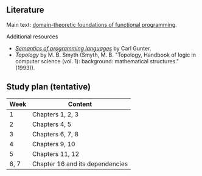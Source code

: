 ## Literature

Main text: [domain-theoretic foundations of functional programming](https://pdfs.semanticscholar.org/82fd/128721017912939cc859623e550d87561f0a.pdf).

Additional resources
- [*Semantics of programming languages*](https://mitpress.mit.edu/books/semantics-programming-languages) by Carl Gunter.
- *Topology* by M. B. Smyth (Smyth, M. B. "Topology, Handbook of logic in
  computer science (vol. 1): background: mathematical structures." (1993)).

## Study plan (tentative)

| Week       | Content                         |
|------------|---------------------------------|
| 1          | Chapters 1, 2, 3                |
| 2          | Chapters 4, 5                   |
| 3          | Chapters 6, 7, 8                |
| 4          | Chapters 9, 10                  |
| 5          | Chapters 11, 12                 |
| 6, 7       | Chapter 16 and its dependencies |
